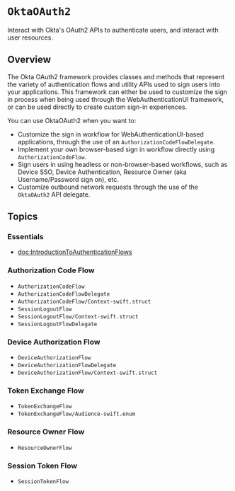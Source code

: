 # ``OktaOAuth2``

Interact with Okta's OAuth2 APIs to authenticate users, and interact with user resources.

## Overview

The Okta OAuth2 framework provides classes and methods that represent the variety of authentication flows and utility APIs used to sign users into your applications. This framework can either be used to customize the sign in process when being used through the WebAuthenticationUI framework, or can be used directly to create custom sign-in experiences.

You can use OktaOAuth2 when you want to:

* Customize the sign in workflow for WebAuthenticationUI-based applications, through the use of an ``AuthorizationCodeFlowDelegate``.
* Implement your own browser-based sign in workflow directly using ``AuthorizationCodeFlow``.
* Sign users in using headless or non-browser-based workflows, such as Device SSO, Device Authentication, Resource Owner (aka Username/Password sign on), etc.
* Customize outbound network requests through the use of the ``OktaOAuth2`` API delegate.

## Topics

### Essentials
- <doc:IntroductionToAuthenticationFlows>

### Authorization Code Flow

- ``AuthorizationCodeFlow``
- ``AuthorizationCodeFlowDelegate``
- ``AuthorizationCodeFlow/Context-swift.struct``
- ``SessionLogoutFlow``
- ``SessionLogoutFlow/Context-swift.struct``
- ``SessionLogoutFlowDelegate``

### Device Authorization Flow

- ``DeviceAuthorizationFlow``
- ``DeviceAuthorizationFlowDelegate``
- ``DeviceAuthorizationFlow/Context-swift.struct``

### Token Exchange Flow

- ``TokenExchangeFlow``
- ``TokenExchangeFlow/Audience-swift.enum``

### Resource Owner Flow

- ``ResourceOwnerFlow``

### Session Token Flow

- ``SessionTokenFlow``
